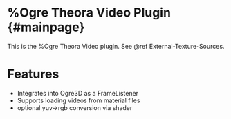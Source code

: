# %Ogre Theora Video Plugin {#mainpage}

This is the %Ogre Theora Video plugin. See @ref External-Texture-Sources.

# Features

* Integrates into Ogre3D as a FrameListener
* Supports loading videos from material files
* optional yuv->rgb conversion via shader
  
